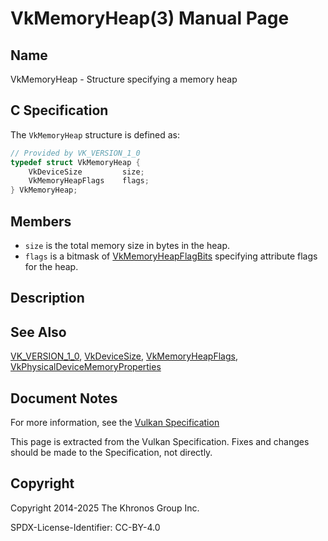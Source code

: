 # VkMemoryHeap(3) Manual Page

## Name

VkMemoryHeap - Structure specifying a memory heap



## [](#_c_specification)C Specification

The `VkMemoryHeap` structure is defined as:

```c++
// Provided by VK_VERSION_1_0
typedef struct VkMemoryHeap {
    VkDeviceSize         size;
    VkMemoryHeapFlags    flags;
} VkMemoryHeap;
```

## [](#_members)Members

- `size` is the total memory size in bytes in the heap.
- `flags` is a bitmask of [VkMemoryHeapFlagBits](https://registry.khronos.org/vulkan/specs/latest/man/html/VkMemoryHeapFlagBits.html) specifying attribute flags for the heap.

## [](#_description)Description

## [](#_see_also)See Also

[VK\_VERSION\_1\_0](https://registry.khronos.org/vulkan/specs/latest/man/html/VK_VERSION_1_0.html), [VkDeviceSize](https://registry.khronos.org/vulkan/specs/latest/man/html/VkDeviceSize.html), [VkMemoryHeapFlags](https://registry.khronos.org/vulkan/specs/latest/man/html/VkMemoryHeapFlags.html), [VkPhysicalDeviceMemoryProperties](https://registry.khronos.org/vulkan/specs/latest/man/html/VkPhysicalDeviceMemoryProperties.html)

## [](#_document_notes)Document Notes

For more information, see the [Vulkan Specification](https://registry.khronos.org/vulkan/specs/latest/html/vkspec.html#VkMemoryHeap)

This page is extracted from the Vulkan Specification. Fixes and changes should be made to the Specification, not directly.

## [](#_copyright)Copyright

Copyright 2014-2025 The Khronos Group Inc.

SPDX-License-Identifier: CC-BY-4.0